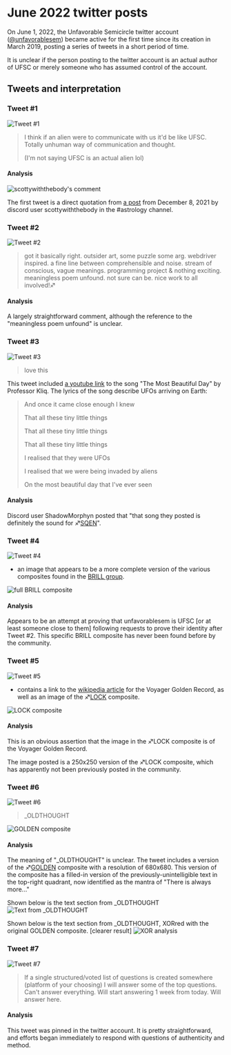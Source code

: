 # June 2022 twitter posts

On June 1, 2022, the Unfavorable Semicircle twitter account ([@unfavorablesem](https://twitter.com/unfavorablesem)) became active for the first time since its creation in March 2019, posting a series of tweets in a short period of time.

It is unclear if the person posting to the twitter account is an actual author of UFSC or merely someone who has assumed control of the account.

## Tweets and interpretation

### Tweet #1

![Tweet #1](june_22_tweet1.png "Tweet #1")

> I  think if an alien were to communicate with us it'd be like UFSC. Totally unhuman way of communication and thought.
> 
> (I'm not saying UFSC is an actual alien lol)

#### Analysis

![scottywiththebody's comment](Discord_quote.png "scottywiththebody's comment")

The first tweet is a direct quotation from [a post](https://discord.com/channels/193619269794267137/842288203150655488/918303627532185650
) from December 8, 2021 by discord user scottywiththebody in the #astrology channel.

### Tweet #2

![Tweet #2](june_22_tweet2.png "Tweet #2")

> got it basically right. outsider art, some puzzle some arg. webdriver inspired. a fine line between comprehensible and noise. stream of conscious, vague meanings. programming project & nothing exciting. meaningless poem unfound. not sure can be. nice work to all involved!♐️

#### Analysis

A largely straightforward comment, although the reference to the "meaningless poem unfound" is unclear.

### Tweet #3

![Tweet #3](june_22_tweet3.png "Tweet #3")

> love this

This tweet included [a youtube link](https://youtu.be/68C1Gc4De7c) to the song "The Most Beautiful Day" by Professor Kliq. The lyrics of the song describe UFOs arriving on Earth:

> And once it came close enough I knew
> 
> That all these tiny little things
> 
> That all these tiny little things
> 
> That all these tiny little things
> 
> I realised that they were UFOs
> 
> I realised that we were being invaded by aliens
> 
> On the most beautiful day that I've ever seen

#### Analysis

Discord user ShadowMorphyn posted that "that song they posted is definitely the sound for ♐[SQEN](SQEN "wikilink")".

### Tweet #4

![Tweet #4](june_22_tweet4.png "Tweet #4")

- an image that appears to be a more complete version of the various composites found in the [BRILL group](BRILL_Composite "wikilink").

![full BRILL composite](june_22_brill_composite.jpg "full BRILL composite")

#### Analysis

Appears to be an attempt at proving that unfavorablesem is UFSC [or at least someone close to them] following requests to prove their identity after Tweet #2.
This specific BRILL composite has never been found before by the community.

### Tweet #5

![Tweet #5](june_22_tweet5.png "Tweet #5")

- contains a link to the [wikipedia article](https://en.wikipedia.org/wiki/Voyager_Golden_Record) for the Voyager Golden Record, as well as an image of the ♐[LOCK](LOCK "wikilink") composite.

![LOCK composite](june_22_LOCK_version.png "LOCK composite")

#### Analysis

This is an obvious assertion that the image in the ♐LOCK composite is of the Voyager Golden Record.

The image posted is a 250x250 version of the ♐LOCK composite, which has apparently not been previously posted in the community.

### Tweet #6

![Tweet #6](june_22_tweet6.png "Tweet #6")

> \_OLDTHOUGHT

![GOLDEN composite](june_22_GOLDEN_version.png "GOLDEN composite")

#### Analysis

The meaning of "\_OLDTHOUGHT" is unclear. The tweet includes a version of the ♐[GOLDEN](GOLDEN "wikilink") composite with a resolution of 680x680. This version of the composite has a filled-in version of the previously-unintelligible text in the top-right quadrant, now identified as the mantra of "There is always more..."

Shown below is the text section from _OLDTHOUGHT
![Text from _OLDTHOUGHT](https://cdn.discordapp.com/attachments/193619269794267137/982051700472954880/unknown.png)

Shown below is the text section from _OLDTHOUGHT, XORred with the original GOLDEN composite. [clearer result]
![XOR analysis](https://cdn.discordapp.com/attachments/193619269794267137/982051792374333440/unknown.png)

### Tweet #7

![Tweet #7](june_22_tweet7.png "Tweet #7")

> If a single structured/voted list of questions is created somewhere (platform of your choosing) I will answer some of the top questions. Can't answer everything. Will start answering 1 week from today. Will answer here.

#### Analysis

This tweet was pinned in the twitter account. It is pretty straightforward, and efforts began immediately to respond with questions of authenticity and method.
